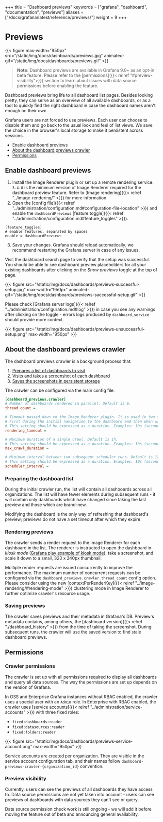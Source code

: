 +++
title = "Dashboard previews"
keywords = ["grafana", "dashboard", "documentation", "previews"]
aliases = ["/docs/grafana/latest/reference/previews/"]
weight = 9
+++

# Previews

{{< figure  max-width="950px" src="/static/img/docs/dashboards/previews.jpg" animated-gif="/static/img/docs/dashboards/previews.gif" >}}

> **Note:** Dashboard previews are available in Grafana 9.0+ as an opt-in beta feature. Please refer to the [permissions]({{< relref "#preview-visibility">}}) section to learn about issues with data source permissions before enabling the feature.

Dashboard previews bring life to all dashboard list pages. Besides looking pretty, they can serve as an overview of all available dashboards, or as a tool to quickly find the right dashboard in case the dashboard names aren't enough on their own.

Grafana users are not forced to use previews. Each user can choose to disable them and go back to the usual look and feel of list views. We save the choice in the browser's local storage to make it persistent across sessions.

- [Enable dashboard previews](#enable-dashboard-previews)
- [About the dashboard previews crawler](#about-the-dashboard-previews-crawler)
- [Permissions](#permissions)

## Enable dashboard previews

1. Install the Image Renderer plugin or set up a remote rendering service. `3.4.0` is the minimum version of Image Renderer required for the dashboard preview feature. Refer to [Image rendering]({{< relref "../image-rendering/" >}}) for more information.
2. Open the [config file]({{< relref "../administration/configuration.md#configuration-file-location" >}}) and enable the `dashboardPreviews` [feature toggle]({{< relref "../administration/configuration.md#feature_toggles" >}}).

```
[feature_toggles]
# enable features, separated by spaces
enable = dashboardPreviews
```

3. Save your changes. Grafana should reload automatically; we recommend restarting the Grafana server in case of any issues.

Visit the dashboard search page to verify that the setup was successful. You should be able to see dashboard preview placeholders for all your existing dashboards after clicking on the _Show previews_ toggle at the top of page.

{{< figure src="/static/img/docs/dashboards/previews-successful-setup.jpg"
max-width="950px" animated-gif="/static/img/docs/dashboards/previews-successful-setup.gif" >}}

Please check [Grafana server logs]({{< relref "../administration/configuration.md#log" >}}) in case you see any warnings after clicking on the toggle - errors logs produced by `dashboard_service` should provide more context.

{{< figure src="/static/img/docs/dashboards/previews-unsuccessful-setup.png" max-width="950px" >}}

## About the dashboard previews crawler

The dashboard previews crawler is a background process that:

1. [Prepares a list of dashboards to visit](#preparing-the-dashboard-list)
2. [Visits and takes a screenshot of each dashboard](#rendering-previews)
3. [Saves the screenshots in persistent storage](#saving-previews)

The crawler can be configured via the main config file:

```ini
[dashboard_previews.crawler]
# Number of dashboards rendered in parallel. Default is 6.
thread_count =

# Timeout passed down to the Image Renderer plugin. It is used in two separate places within a single rendering request:
# First during the initial navigation to the dashboard and then when waiting for all the panels to load. Default is 20s.
# This setting should be expressed as a duration. Examples: 10s (seconds), 1m (minutes).
rendering_timeout =

# Maximum duration of a single crawl. Default is 1h.
# This setting should be expressed as a duration. Examples: 10s (seconds), 1m (minutes).
max_crawl_duration =

# Minimum interval between two subsequent scheduler runs. Default is 12h.
# This setting should be expressed as a duration. Examples: 10s (seconds), 1m (minutes).
scheduler_interval =
```

### Preparing the dashboard list

During the initial crawler run, the list will contain all dashboards across all organizations.
The list will have fewer elements during subsequent runs - it will contain only dashboards which have changed since taking the last preview and those which are brand-new.

Modifying the dashboard is the only way of refreshing that dashboard's preview; previews do not have a set timeout after which they expire.

### Rendering previews

The crawler sends a render request to the Image Renderer for each dashboard in the list. The renderer is instructed to open the dashboard in _kiosk mode_ ([Grafana play example of kiosk mode](https://play.grafana.org/playlists/play/1?kiosk)), take a screenshot, and scale it down to a small, 320 x 240px thumbnail.

Multiple render requests are issued concurrently to improve the performance. The maximum number of concurrent requests can be configured via the `dashboard_previews.crawler.thread_count` config option.
Please consider using the new [contextPerRenderKey]({{< relref "../image-rendering/#rendering-mode" >}}) clustering mode in Image Renderer to further optimize crawler's resource usage.

### Saving previews

The crawler saves previews and their metadata in Grafana's DB. Preview's metadata contains, among others, the [dashboard version]({{< relref "./dashboard_history" >}}) from the time of taking the screenshot. During subsequent runs, the crawler will use the saved version to find stale dashboard previews.

## Permissions

### Crawler permissions

The crawler is set up with all permissions required to display all dashboards and query all data sources. The way the permissions are set up depends on the version of Grafana.

In OSS and Enterprise Grafana instances without RBAC enabled, the crawler uses a special user with an `Admin` role.
In Enterprise with RBAC enabled, the crawler uses [service accounts]({{< relref "../administration/service-accounts" >}}) with three fixed roles:

- `fixed:dashboards:reader`
- `fixed:datasources:reader`
- `fixed:folders:reader`

{{< figure src="/static/img/docs/dashboards/previews-service-account.png" max-width="950px" >}}

Service accounts are created per organization. They are visible in the service account configuration tab, and their names follow `dashboard-previews-crawler-{organization_id}` convention.

### Preview visibility

Currently, users can see the previews of all dashboards they have access to. Data source permissions are not yet taken into account - users can see previews of dashboards with data sources they can't see or query.

Data source permission check work is still ongoing - we will add it before moving the feature out of beta and announcing general availability.
